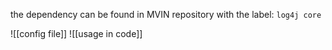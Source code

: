 the dependency can be found in MVIN repository with the label: `log4j core`


![[config file]]
![[usage in code]]
